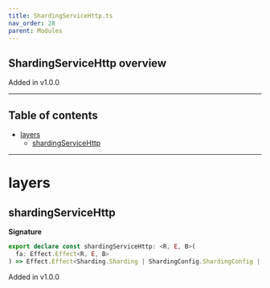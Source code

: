 ```yaml
---
title: ShardingServiceHttp.ts
nav_order: 28
parent: Modules
---
```


## ShardingServiceHttp overview

Added in v1.0.0

---

<h2 class="text-delta">Table of contents</h2>

- [layers](#layers)
  - [shardingServiceHttp](#shardingservicehttp)

---

# layers

## shardingServiceHttp

**Signature**

```ts
export declare const shardingServiceHttp: <R, E, B>(
  fa: Effect.Effect<R, E, B>
) => Effect.Effect<Sharding.Sharding | ShardingConfig.ShardingConfig | R, E, B>
```

Added in v1.0.0
